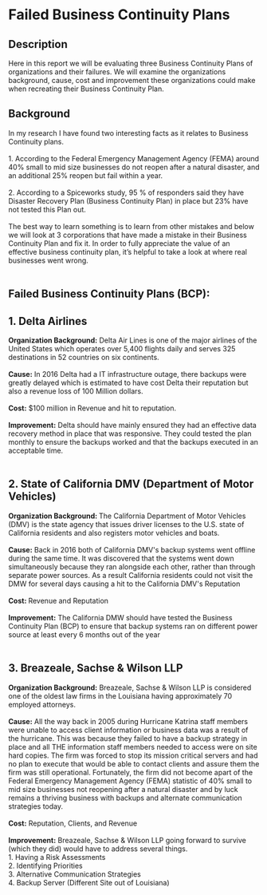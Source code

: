 <h1>Failed Business Continuity Plans </h1>
<h2>Description</h2>

Here in this report we will be evaluating three Business Continuity Plans of organizations and their failures. We will examine the organizations background, cause, cost and improvement these organizations could make when  recreating their Business Continuity Plan. 
 <br>



<h2>Background</h2>
In my research I have found two interesting facts as it relates to Business Continuity plans. <br><br>
1. According to the Federal Emergency Management Agency (FEMA) around  40% small to mid size businesses do not reopen after a natural disaster, and an additional 25% reopen but fail within a year. <br><br>
2. According to a Spiceworks study, 95 % of responders said they have Disaster Recovery Plan (Business Continuity Plan) in place but 23% have not tested this Plan out. <br><br>
The best way to learn something is to learn from other mistakes and below we will look at 3 corporations that have made a mistake in their Business Continuity Plan and fix it. In order to fully appreciate the value of an effective business continuity plan, it’s helpful to take a look at where real businesses went wrong. <br>

<br />

<h2>Failed Business Continuity Plans (BCP):</h2>
<h2>1. Delta Airlines</h2>
<strong> Organization Background:</strong>  Delta Air Lines is one of the major airlines of the United States which operates over 5,400 flights daily and serves 325 destinations in 52 countries on six continents.<br> <br>
<strong> Cause:</strong>  In 2016 Delta had a IT infrastructure outage, there backups were greatly delayed which is estimated to have cost Delta their reputation but also a revenue loss of 100 Million dollars. <br> <br>
<strong> Cost:</strong>  $100 million in Revenue and hit to reputation.<br> <br>
<strong> Improvement:</strong>  Delta should have mainly ensured they had an effective data recovery method in place that was responsive. They could tested the plan monthly to ensure the backups worked and that the backups executed in an acceptable time. <br> <br>


<h2>2. State of California DMV (Department of Motor Vehicles) </h2>
<strong> Organization Background: </strong> The California Department of Motor Vehicles (DMV) is the state agency that issues driver licenses to the  U.S. state of California residents and also registers motor vehicles and boats.<br> <br>
<strong> Cause:</strong>  Back in 2016 both of California DMV's backup systems went offline during the same time. It was discovered that the systems went down simultaneously because they ran alongside each other, rather than through separate power sources. As a result California residents could not visit the DMW for several days causing a hit to the California DMV's Reputation <br> <br>
<strong> Cost: </strong> Revenue and Reputation <br> <br>
<strong> Improvement:</strong>  The California DMW should have tested the Business Continuity Plan (BCP) to ensure that backup systems ran on different power source at least every 6 months out of the year<br> <br>

<h2>3. Breazeale, Sachse & Wilson LLP</h2>
<strong> Organization Background:</strong>  Breazeale, Sachse & Wilson LLP is considered one of the oldest law firms in the Louisiana having approximately 70 employed attorneys.<br> <br>
<strong> Cause:</strong>  All the way back in 2005 during Hurricane Katrina staff members were unable to  access client information or business data was a result of the hurricane. This was because they failed to have a backup strategy in place and all THE information staff members needed to access were on site hard copies. The firm was forced to stop its mission critical servers and had no plan to execute that would be able to contact clients and assure them the firm was still operational. Fortunately, the firm did not become apart of the Federal Emergency Management Agency (FEMA) statistic of 40% small to mid size businesses not reopening after a natural disaster and by luck remains a thriving business with backups and alternate communication strategies today.<br> <br>
<strong> Cost:</strong>  Reputation, Clients, and Revenue  <br> <br>
<strong> Improvement:</strong>  Breazeale, Sachse & Wilson LLP going forward to survive (which they did) would have to address several things. <br>
1. Having a Risk Assessments <br> 
2. Identifying Priorities <br> 
3. Alternative Communication Strategies  <br> 
4. Backup Server (Different Site out of Louisiana) <br> <br>
